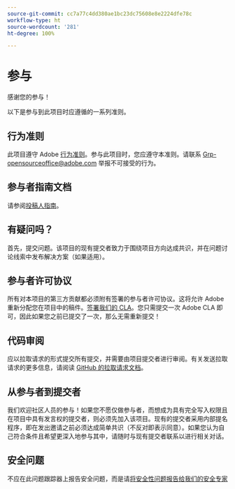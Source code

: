 ```yaml
---
source-git-commit: cc7a77c4dd380ae1bc23dc75608e8e2224dfe78c
workflow-type: ht
source-wordcount: '281'
ht-degree: 100%

---
```

# 参与

感谢您的参与！

以下是参与到此项目时应遵循的一系列准则。

## 行为准则

此项目遵守 Adobe [行为准则](code-of-conduct.md)。参与此项目时，您应遵守本准则。请联系 [Grp-opensourceoffice@adobe.com](mailto:Grp-opensourceoffice@adobe.com) 举报不可接受的行为。

## 参与者指南文档

请参阅[投稿人指南](https://experienceleague.adobe.com/docs/contributor/contributor-guide/introduction.html?lang=zh-Hans)。

## 有疑问吗？

首先，提交问题。该项目的现有提交者致力于围绕项目方向达成共识，并在问题讨论线索中发布解决方案（如果适用）。

## 参与者许可协议

所有对本项目的第三方贡献都必须附有签署的参与者许可协议。这将允许 Adobe 重新分配您在项目中的稿件。[签署我们的 CLA](http://opensource.adobe.com/cla.html)。您只需提交一次 Adobe CLA 即可，因此如果您之前已提交了一次，那么无需重新提交！

## 代码审阅

应以拉取请求的形式提交所有提交，并需要由项目提交者进行审阅。有关发送拉取请求的更多信息，请阅读 [GitHub 的拉取请求文档](https://help.github.com/cn/github/collaborating-with-issues-and-pull-requests/about-pull-requests)。


<!--
Lastly, please follow the [pull request template](PULL_REQUEST_TEMPLATE.md) when
submitting a pull request!
-->

## 从参与者到提交者

我们欢迎社区人员的参与！如果您不愿仅做参与者，而想成为具有完全写入权限且在项目中具有发言权的提交者，则必须先加入该项目。现有的提交者采用内部提名程序，即在发出邀请之前必须达成简单共识（不反对即表示同意）。如果您认为自己符合条件且希望更深入地参与其中，请随时与现有提交者联系以进行相关对话。

## 安全问题

不应在此问题跟踪器上报告安全问题，而是请[将安全性问题报告给我们的安全专家](https://helpx.adobe.com/cn/security/alertus.html)
